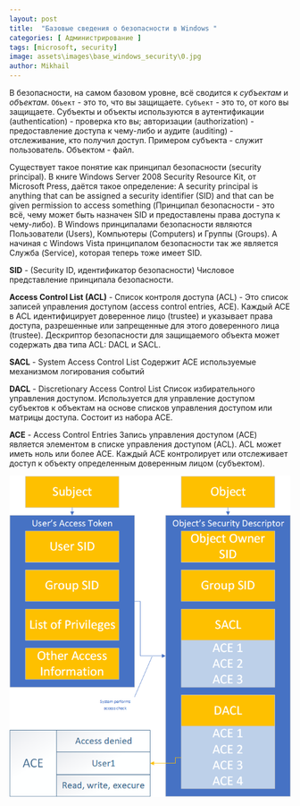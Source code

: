 ```yaml
---
layout: post
title:  "Базовые сведения о безопасности в Windows "
categories: [ Администрирование ]
tags: [microsoft, security]
image: assets\images\base_windows_security\0.jpg
author: Mikhail
---
```

 В безопасности, на самом базовом уровне, всё сводится к *субъектам* и *объектам*. `Объект` - это то, что вы защищаете. `Субъект` - это то, от кого вы защищаете. Субъекты и объекты используются в аутентификации (authentication) - проверка кто вы; авторизации (authorization) - предоставление доступа к чему-либо и аудите (auditing) - отслеживание, кто получил доступ. Примером субъекта - служит пользователь. Объектом - файл.

Существует такое понятие как принципал безопасности (security principal). В книге Windows Server 2008 Security Resource Kit, от Microsoft Press, даётся такое определение: A security principal is anything that can be assigned a security identifier (SID) and that can be given permission to access something (Принципал безопасности - это всё, чему может быть назначен SID и предоставлены права доступа к чему-либо).
 В Windows принципалами безопасности являются Пользователи (Users), Компьютеры (Computers) и Группы (Groups). А начиная с Windows Vista принципалом безопасности так же является Служба (Service), которая теперь тоже имеет SID.


**SID** - (Security ID, идентификатор безопасности)
Числовое представление принципала безопасности.

**Access Control List (ACL)** - Список контроля доступа (ACL) - Это список записей управления доступом (access control entries, ACE). Каждый ACE в ACL идентифицирует доверенное лицо (trustee) и указывает права доступа, разрешенные или запрещенные для этого доверенного лица (trustee). Дескриптор безопасности для защищаемого объекта может содержать два типа ACL: DACL и SACL.

**SACL** - System Access Control List
Содержит ACE используемые механизмом логирования событий

**DACL** - Discretionary Access Control List
Список избирательного управления доступом. Используется для управление доступом субъектов к объектам на основе списков управления доступом или матрицы доступа. Состоит из набора ACE.

**ACE** - Access Control Entries
Запись управления доступом (ACE) является элементом в списке управления доступом (ACL). ACL может иметь ноль или более ACE. Каждый ACE контролирует или отслеживает доступ к объекту определенным доверенным лицом (субъектом).

![base windows security](\assets\images\base_windows_security\1.png)